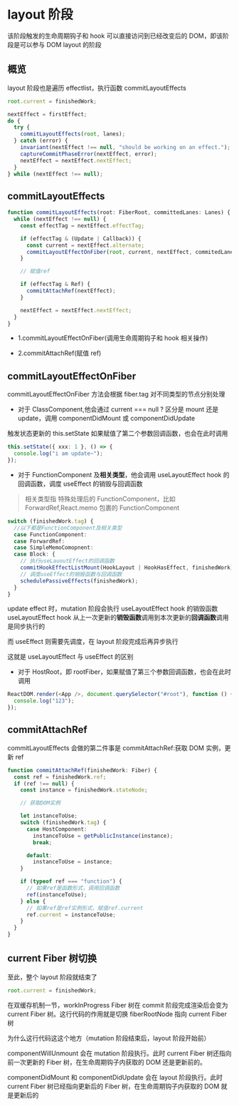 # layout 阶段

该阶段触发的生命周期钩子和 hook 可以直接访问到已经改变后的 DOM，即该阶段是可以参与 DOM layout 的阶段

## 概览

layout 阶段也是遍历 effectlist，执行函数 commitLayoutEffects

```typescript
root.current = finishedWork;

nextEffect = firstEffect;
do {
  try {
    commitLayoutEffects(root, lanes);
  } catch (error) {
    invariant(nextEffect !== null, "should be working on an effect.");
    captureCommitPhaseError(nextEffect, error);
    nextEffect = nextEffect.nextEffect;
  }
} while (nextEffect !== null);
```

## commitLayoutEffects

```typescript
function commitLayoutEffects(root: FiberRoot, committedLanes: Lanes) {
  while (nextEffect !== null) {
    const effectTag = nextEffect.effectTag;

    if (effectTag & (Update | Callback)) {
      const current = nextEffect.alternate;
      commitLayoutEffectOnFiber(root, current, nextEffect, commitedLanes);
    }

    // 赋值ref

    if (effectTag & Ref) {
      commitAttachRef(nextEffect);
    }

    nextEffect = nextEffect.nextEffect;
  }
}
```

- 1.commitLayoutEffectOnFiber(调用生命周期钩子和 hook 相关操作)

- 2.commitAttachRef(赋值 ref)

## commitLayoutEffectOnFiber

commitLayoutEffectOnFiber 方法会根据 fiber.tag 对不同类型的节点分别处理

- 对于 ClassComponent,他会通过 current === null ? 区分是 mount 还是 update，调用 componentDidMount 或 componentDidUpdate

触发状态更新的 this.setState 如果赋值了第二个参数回调函数，也会在此时调用

```typescript
this.setState({ xxx: 1 }, () => {
  console.log("i am update~");
});
```

- 对于 FunctionComponent 及**相关类型**，他会调用 useLayoutEffect hook 的回调函数，调度 useEffect 的销毁与回调函数

> 相关类型指 特殊处理后的 FunctionComponent，比如 ForwardRef,React.memo 包裹的 FunctionComponent

```typescript
switch (finishedWork.tag) {
  //以下都是FunctionComponent及相关类型
  case FunctionComponent:
  case ForwardRef:
  case SimpleMemoComopnent:
  case Block: {
    // 执行useLauoutEffect的回调函数
    commitHookEffectListMount(HookLayout | HookHasEffect, finishedWork);
    // 调度useEffect的销毁函数与回调函数
    schedulePassiveEffects(finishedWork);
  }
}
```

update effect 时，mutation 阶段会执行 useLayoutEffect hook 的销毁函数  
useLayoutEffect hook 从上一次更新的**销毁函数**调用到本次更新的**回调函数**调用是同步执行的

而 useEffect 则需要先调度，在 layout 阶段完成后再异步执行

这就是 useLayoutEffect 与 useEffect 的区别

- 对于 HostRoot，即 rootFiber，如果赋值了第三个参数回调函数，也会在此时调用

```typescript
ReactDOM.render(<App />, document.querySelector("#root"), function () {
  console.log("123");
});
```

## commitAttachRef

commitLayoutEffects 会做的第二件事是 commitAttachRef:获取 DOM 实例，更新 ref

```typescript
function commitAttachRef(finishedWork: Fiber) {
  const ref = finishedWork.ref;
  if (ref !== null) {
    const instance = finishedWork.stateNode;

    // 获取DOM实例

    let instanceToUse;
    switch (finishedWork.tag) {
      case HostComponent:
        instanceToUse = getPublicInstance(instance);
        break;

      default:
        instanceToUse = instance;
    }

    if (typeof ref === "function") {
      // 如果ref是函数形式，调用回调函数
      ref(instanceToUse);
    } else {
      // 如果ref是ref实例形式，赋值ref.current
      ref.current = instanceToUse;
    }
  }
}
```

## current Fiber 树切换

至此，整个 layout 阶段就结束了

```typescript
root.current = finishedWork;
```

在双缓存机制一节，workInProgress Fiber 树在 commit 阶段完成渲染后会变为 current Fiber 树。这行代码的作用就是切换 fiberRootNode 指向 current Fiber 树

为什么这行代码这这个地方（mutation 阶段结束后，layout 阶段开始前）

componentWillUnmount 会在 mutation 阶段执行。此时 current Fiber 树还指向前一次更新的 Fiber 树，在生命周期钩子内获取的 DOM 还是更新前的。

componentDidMount 和 componentDidUpdate 会在 layout 阶段执行。此时 current Fiber 树已经指向更新后的 Fiber 树，在生命周期钩子内获取的 DOM 就是更新后的
